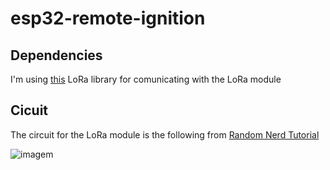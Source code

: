 # esp32-remote-ignition
## Dependencies
  I'm using [this](https://github.com/sandeepmistry/arduino-LoRa) LoRa library for comunicating with the LoRa module

## Cicuit
  The circuit for the LoRa module is the following from [Random Nerd Tutorial](https://randomnerdtutorials.com/esp32-lora-rfm95-transceiver-arduino-ide/)

![imagem](https://user-images.githubusercontent.com/60705771/190985427-6d2361f2-0e1d-491d-822c-ded3e1b777b3.png)
